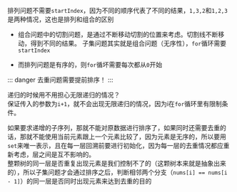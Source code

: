 排列问题不需要`startIndex`，因为不同的顺序代表了不同的结果，`1,3,2`和`1,2,3`是两种情况，这也是排列和组合的区别  

- 组合问题中的切割问题，是通过不断移动切割的位置来考虑。切割线不断移动，得到不同的结果。
子集问题其实就是组合问题（无序性），`for`循环需要`startIndex`  

- 而排列问题是有序的，则`for`循坏需要每次都从`0`开始


::: danger
去重问题需要提前排序！
:::

递归的时候用不用担心无限递归的情况？  
保证传入的参数为`i+1`，就不会出现无限递归的情况，因为i在`for`循环里有限制条件。


如果要求递增的子序列，那就不能对原数据进行排序了，如果同时还需要去重的话，那就不能使用当前元素跟上一个元素比较了，因为元素是无序的，所以要用`set`来唯一表示，且在每一层回溯前要进行初始化，因为每一层的去重情况都应重新考虑，层之间是互不影响的。  
整颗树的同一层是否重复出现元素是我们控制不了的（这颗树本来就是抽象出来的），所以子集问题才会通过排序之后，判断相邻两个分支（`nums[i] == nums[i - 1]`）的同一层是否同时出现元素来达到去重的目的

